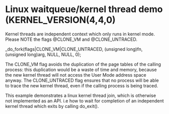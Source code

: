 # Linux waitqueue/kernel thread demo (KERNEL_VERSION(4,4,0)

Kernel threads are independent context which only runs in kernel mode.  Please
NOTE the flags @CLONE_VM and @CLONE_UNTRACED.
	
 _do_fork(flags|CLONE_VM|CLONE_UNTRACED, (unsigned long)fn,
	(unsigned long)arg, NULL, NULL, 0);

The CLONE_VM flag avoids the duplication of the page tables of the calling
process: this duplication would be a waste of time and memory, because the new
kernel thread will not access the User Mode address space anyway. The
CLONE_UNTRACED flag ensures that no process will be able to trace the new
kernel thread, even if the calling process is being traced.

This example demonstrates a linux kernel thread join, which is otherwise not
implemented as an API. i.e how to wait for completion of an independent  kernel
thread which exits by calling do_exit().
